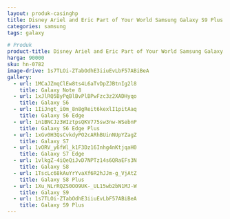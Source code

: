 ```yaml
---
layout: produk-casinghp
title: Disney Ariel and Eric Part of Your World Samsung Galaxy S9 Plus Case
categories: samsung
tags: galaxy

# Produk
product-title: Disney Ariel and Eric Part of Your World Samsung Galaxy S9 Plus Case
harga: 90000
sku: hn-0782
image-drive: 1s7TLOi-ZTabOdhE3iiuEvLbF57ABiBeA
gallery:
  - url: 1MCaJZmqClEw8ts4L6aTvDpZJBtnIg2l8
    title: Galaxy Note 8
  - url: 1xJlRQ5ByPqBlBvPlBPwFzc3z2XADHyqo
    title: Galaxy S6
  - url: 1IiJngt_i0m_8n8gReit6kexlI1pitAaq
    title: Galaxy S6 Edge
  - url: 1n1BNCJz3WIztpsQKV775sw3nw-WSebnP
    title: Galaxy S6 Edge Plus
  - url: 1xGv0H3QsCvkdyPO2cARhBUinNUpYZagZ
    title: Galaxy S7
  - url: 1vORV_y6fWl_k1F3Dz16Inhg4nKtjqaH0
    title: Galaxy S7 Edge
  - url: 1vlkgZ-4iQeQiJvD7NPTz14s6QRaEFs3N
    title: Galaxy S8
  - url: 1TscLc68kAuYrYvaXf6R2hJJm-g_VjAtZ
    title: Galaxy S8 Plus
  - url: 1Xu_NLrRQZS0OO9UK-_UL15wb2bN1MJ-W
    title: Galaxy S9
  - url: 1s7TLOi-ZTabOdhE3iiuEvLbF57ABiBeA
    title: Galaxy S9 Plus
---
```

